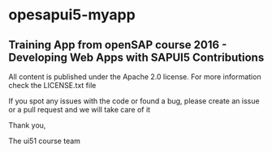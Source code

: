 # opesapui5-myapp
Training App from openSAP course 2016 - Developing Web Apps with SAPUI5
Contributions
-------------

All content is published under the Apache 2.0 license.
For more information check the LICENSE.txt file

If you spot any issues with the code or found a bug, please create an issue or a pull request and we will take care of it

Thank you,

The ui51 course team